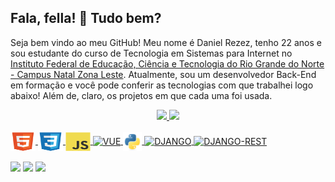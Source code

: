 ## Fala, fella! 👋 Tudo bem?

Seja bem vindo ao meu GitHub! Meu nome é Daniel Rezez, tenho 22 anos e sou estudante do curso de Tecnologia em Sistemas para Internet no [Instituto Federal de Educação, Ciência e Tecnologia do Rio Grande do Norte - Campus Natal Zona Leste](https://portal.ifrn.edu.br/campus/natalzonaleste/). Atualmente, sou um desenvolvedor Back-End em formação e você pode conferir as tecnologias com que trabalhei logo abaixo! Além de, claro, os projetos em que cada uma foi usada.

<div align="center">
  <a href="https://github.com/DanielRezez">
  <img height="180em" src="https://github-readme-stats.vercel.app/api?username=DanielRezez&show_icons=true&theme=dracula&include_all_commits=true&count_private=true"/>
  <img height="180em" src="https://github-readme-stats.vercel.app/api/top-langs/?username=DanielRezez&layout=compact&langs_count=7&theme=dracula"/>
</div>

<div style="display: inline_block"><br>
  <img align="center" alt="HTML" height="30" width="40" src="https://raw.githubusercontent.com/devicons/devicon/master/icons/html5/html5-original.svg">
  <img align="center" alt="CSS" height="30" width="40" src="https://raw.githubusercontent.com/devicons/devicon/master/icons/css3/css3-original.svg">
  <img align="center" alt="JS" height="30" width="40" src="https://raw.githubusercontent.com/devicons/devicon/master/icons/javascript/javascript-original.svg">
  <img align="center" alt="VUE" height="30 width="40 src="https://cdn.jsdelivr.net/gh/devicons/devicon@latest/icons/vuejs/vuejs-original.svg">
  <img align="center" alt="PYTHON" height="30 width="40 src="https://raw.githubusercontent.com/devicons/devicon/master/icons/python/python-original.svg">
  <img align="center" alt="DJANGO" height="30 width="40 src="https://cdn.jsdelivr.net/gh/devicons/devicon@latest/icons/django/django-plain-wordmark.svg">
  <img align="center" alt="DJANGO-REST" height="30 width="40 src="https://cdn.jsdelivr.net/gh/devicons/devicon@latest/icons/djangorest/djangorest-original.svg">
</div>
 
<div><br> 
  <a href="https://www.linkedin.com/in/daniel-rezez-293740207/" target="_blank"><img src="https://img.shields.io/badge/-LinkedIn-%230077B5?style=for-the-badge&logo=linkedin&logoColor=white" target="_blank"></a>
  <a href = "mailto:danielrezez@gmail.com"><img src="https://img.shields.io/badge/-Gmail-%23333?style=for-the-badge&logo=gmail&logoColor=white" target="_blank"></a>
  <a href="https://www.instagram.com/daniel.rezes/" target="_blank"><img src="https://img.shields.io/badge/-Instagram-%23E4405F?style=for-the-badge&logo=instagram&logoColor=white" target="_blank"></a>
</div>

<!---
DanielRezez/DanielRezez is a ✨ special ✨ repository because its `README.md` (this file) appears on your GitHub profile.
You can click the Preview link to take a look at your changes.
--->
